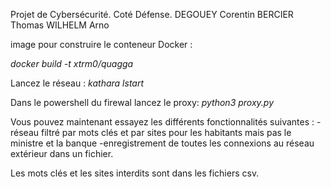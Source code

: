 Projet de Cybersécurité. 
Coté Défense.
DEGOUEY Corentin BERCIER Thomas WILHELM Arno


image pour construire le conteneur Docker : 

_docker build -t xtrm0/quagga_

Lancez le réseau :
_kathara lstart_

Dans le powershell du firewal lancez le proxy: 
_python3 proxy.py_

Vous pouvez maintenant essayez les différents fonctionnalités suivantes : 
-réseau filtré par mots clés et par sites pour les habitants mais pas le ministre et la banque
-enregistrement de toutes les connexions au réseau extérieur dans un fichier.

Les mots clés et les sites interdits sont dans les fichiers csv. 
